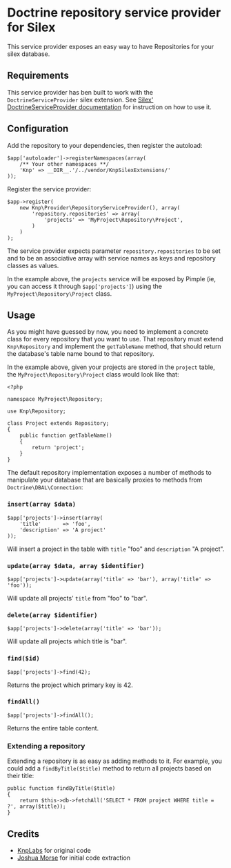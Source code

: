 # Doctrine repository service provider for Silex

This service provider exposes an easy way to have Repositories for your silex database.

## Requirements

This service provider has ben built to work with the `DoctrineServiceProvider` silex extension. See [Silex' DoctrineServiceProvider documentation](http://silex.sensiolabs.org/doc/providers/doctrine.html) for instruction on how to use it.

## Configuration

Add the repository to your dependencies, then register the autoload:

    $app['autoloader']->registerNamespaces(array(
        /** Your other namespaces **/
        'Knp' => __DIR__.'/../vendor/KnpSilexExtensions/'
    ));

Register the service provider:

    $app->register(
        new Knp\Provider\RepositoryServiceProvider(), array(
            'repository.repositories' => array(
                'projects' => 'MyProject\Repository\Project',
            )
        )
    );

The service provider expects parameter `repository.repositories` to be set and to be an associative array with service names as keys and repository classes as values.

In the example above, the `projects` service will be exposed by Pimple (ie, you can access it through `$app['projects']`) using the `MyProject\Repository\Project` class.

## Usage

As you might have guessed by now, you need to implement a concrete class for every repository that you want to use. That repository must extend `Knp\Repository` and implement the `getTableName` method, that should return the database's table name bound to that repository.

In the example above, given your projects are stored in the `project` table, the `MyProject\Repository\Project` class would look like that:

    <?php

    namespace MyProject\Repository;

    use Knp\Repository;

    class Project extends Repository;
    {
        public function getTableName()
        {
            return 'project';
        }
    }

The default repository implementation exposes a number of methods to manipulate your database that are basically proxies to methods from `Doctrine\DBAL\Connection`:

### `insert(array $data)`

    $app['projects']->insert(array(
        'title'       => 'foo',
        'description' => 'A project'
    ));

Will insert a project in the table with `title` "foo" and `description` "A project".

### `update(array $data, array $identifier)`

    $app['projects']->update(array('title' => 'bar'), array('title' => 'foo'));

Will update all projects' `title` from "foo" to "bar".

### `delete(array $identifier)`

    $app['projects']->delete(array('title' => 'bar'));

Will update all projects which title is "bar".

### `find($id)`

    $app['projects']->find(42);

Returns the project which primary key is 42.

### `findAll()`

    $app['projects']->findAll();

Returns the entire table content.

### Extending a repository

Extending a repository is as easy as adding methods to it. For example, you could add a `findByTitle($title)` method to return all projects based on their title:

    public function findByTitle($title)
    {
        return $this->db->fetchAll('SELECT * FROM project WHERE title = ?', array($title));
    }

## Credits

* [KnpLabs](http://knplabs.com/) for original code
* [Joshua Morse](https://github.com/joshuamorse/) for initial code extraction
